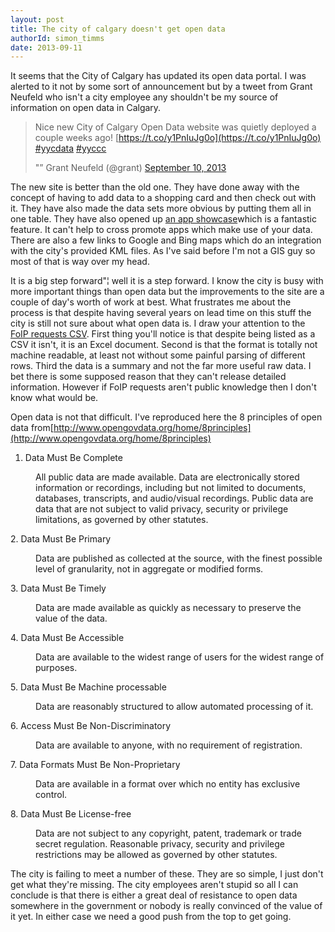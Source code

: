```yaml
---
layout: post
title: The city of calgary doesn't get open data
authorId: simon_timms
date: 2013-09-11
---
```


It seems that the City of Calgary has updated its open data portal. I was alerted to it not by some sort of announcement but by a tweet from Grant Neufeld who isn't a city employee any shouldn't be my source of information on open data in Calgary.

> Nice new City of Calgary Open Data website was quietly deployed a couple weeks ago! [https://t.co/y1PnIuJg0o](https://t.co/y1PnIuJg0o) [#yycdata](https://twitter.com/hashtag/yycdata?src=hash) [#yyccc](https://twitter.com/hashtag/yyccc?src=hash)
> 
> "” Grant Neufeld (@grant) [September 10, 2013](https://twitter.com/grant/status/377471521192566784)

<script async="" charset="utf-8" src="//platform.twitter.com/widgets.js"></script>

The new site is better than the old one. They have done away with the concept of having to add data to a shopping card and then check out with it. They have also made the data sets more obvious by putting them all in one table. They have also opened up [an app showcase](https://data.calgary.ca/OpenData/Pages/app.aspx)which is a fantastic feature. It can't help to cross promote apps which make use of your data. There are also a few links to Google and Bing maps which do an integration with the city's provided KML files. As I've said before I'm not a GIS guy so most of that is way over my head.

It is a big step forward"¦ well it is a step forward. I know the city is busy with more important things than open data but the improvements to the site are a couple of day's worth of work at best. What frustrates me about the process is that despite having several years on lead time on this stuff the city is still not sure about what open data is. I draw your attention to the [FoIP requests CSV](https://data.calgary.ca/_layouts/OpenData/DownloadDataset.ashx?DatasetId=PDC0-99999-99999-00803-P(CITYonlineDefault)&VariantId=1(CITYonlineDefault)). First thing you'll notice is that despite being listed as a CSV it isn't, it is an Excel document. Second is that the format is totally not machine readable, at least not without some painful parsing of different rows. Third the data is a summary and not the far more useful raw data. I bet there is some supposed reason that they can't release detailed information. However if FoIP requests aren't public knowledge then I don't know what would be.

Open data is not that difficult. I've reproduced here the 8 principles of open data from[http://www.opengovdata.org/home/8principles](http://www.opengovdata.org/home/8principles)

1. Data Must Be Complete

<dl><dd>All public data are made available. Data are electronically stored information or recordings, including but not limited to documents, databases, transcripts, and audio/visual recordings. Public data are data that are not subject to valid privacy, security or privilege limitations, as governed by other statutes.</dd></dl>2. Data Must Be Primary

<dl><dd>Data are published as collected at the source, with the finest possible level of granularity, not in aggregate or modified forms.</dd></dl>3. Data Must Be Timely

<dl><dd>Data are made available as quickly as necessary to preserve the value of the data.</dd></dl>4. Data Must Be Accessible

<dl><dd>Data are available to the widest range of users for the widest range of purposes.</dd></dl>5. Data Must Be Machine processable

<dl><dd>Data are reasonably structured to allow automated processing of it.</dd></dl>6. Access Must Be Non-Discriminatory

<dl><dd>Data are available to anyone, with no requirement of registration.</dd></dl>7. Data Formats Must Be Non-Proprietary

<dl><dd>Data are available in a format over which no entity has exclusive control.</dd></dl>8. Data Must Be License-free

<dl><dd>Data are not subject to any copyright, patent, trademark or trade secret regulation. Reasonable privacy, security and privilege restrictions may be allowed as governed by other statutes.</dd></dl>The city is failing to meet a number of these. They are so simple, I just don't get what they're missing. The city employees aren't stupid so all I can conclude is that there is either a great deal of resistance to open data somewhere in the government or nobody is really convinced of the value of it yet. In either case we need a good push from the top to get going.



